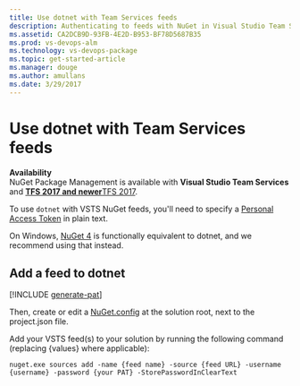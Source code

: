 ```yaml
---
title: Use dotnet with Team Services feeds
description: Authenticating to feeds with NuGet in Visual Studio Team Services
ms.assetid: CA2DCB9D-93FB-4E2D-B953-BF78D5687B35
ms.prod: vs-devops-alm
ms.technology: vs-devops-package
ms.topic: get-started-article
ms.manager: douge
ms.author: amullans
ms.date: 3/29/2017
---
```


# Use dotnet with Team Services feeds

**Availability**<br>
NuGet Package Management is available with **Visual Studio Team Services** and [**TFS 2017 and newer**TFS 2017](tfs.md).

To use `dotnet` with VSTS NuGet feeds, you'll need to specify a [Personal Access Token](../../accounts/use-personal-access-tokens-to-authenticate.md) in plain text. 

On Windows, [NuGet 4](nuget-exe.md) is functionally equivalent to dotnet, and we recommend using that instead.

## Add a feed to dotnet
[!INCLUDE [generate-pat](../_shared/generate-pat.md)]

Then, create or edit a [NuGet.config](http://docs.nuget.org/Consume/NuGet-Config-File#config-file-reference) at the solution root, next to the project.json file.

Add your VSTS feed(s) to your solution by running the following command (replacing {values} where applicable):

```no-highlight
nuget.exe sources add -name {feed name} -source {feed URL} -username {username} -password {your PAT} -StorePasswordInClearText
```